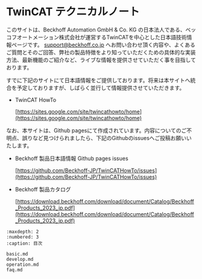 # TwinCAT テクニカルノート

このサイトは、Beckhoff Automation GmbH & Co. KG の日本法人である、ベッコフオートメーション株式会社が運営するTwinCATを中心とした日本語技術情報ページです。 [support@beckhoff.co.jp](mailto:support@beckhoff.co.jp) へお問い合わせ頂く内容や、よくあるご質問とそのご回答、弊社の製品特徴をより知っていただくための具体的な実装方法、最新機能のご紹介など、ライブな情報を提供させていただく事を目指しております。

すでに下記のサイトにて日本語情報をご提供しております。将来は本サイトへ統合を予定しておりますが、しばらく並行して情報提供させていただきます。

* TwinCAT HowTo

   [https://sites.google.com/site/twincathowto/home](https://sites.google.com/site/twincathowto/home)

なお、本サイトは、Github pagesにて作成されています。内容についてのご不明点、誤りなど見つけられましたら、下記のGithubのissuesへご投稿お願いいたします。

* Beckhoff 製品日本語情報 Github pages issues

    [https://github.com/Beckhoff-JP/TwinCATHowTo/issues](https://github.com/Beckhoff-JP/TwinCATHowTo/issues)

* Beckhoff 製品カタログ

    [https://download.beckhoff.com/download/document/Catalog/Beckhoff_Products_2023_jp.pdf](https://download.beckhoff.com/download/document/Catalog/Beckhoff_Products_2023_jp.pdf)

```{toctree}
:maxdepth: 2
:numbered: 3
:caption: 目次

basic.md
develop.md
operation.md
faq.md
```
